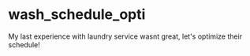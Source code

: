 # wash_schedule_opti
My last experience with laundry service wasnt great, let's optimize their schedule!
